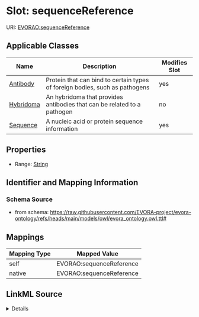 

# Slot: sequenceReference



URI: [EVORAO:sequenceReference](https://raw.githubusercontent.com/EVORA-project/evora-ontology/refs/heads/main/models/owl/evora_ontology.owl.ttl#sequenceReference)



<!-- no inheritance hierarchy -->





## Applicable Classes

| Name | Description | Modifies Slot |
| --- | --- | --- |
| [Antibody](Antibody.md) | Protein that can bind to certain types of foreign bodies, such as pathogens |  yes  |
| [Hybridoma](Hybridoma.md) | An hybridoma that provides antibodies that can be related to a pathogen |  no  |
| [Sequence](Sequence.md) | A nucleic acid or protein sequence information |  yes  |







## Properties

* Range: [String](String.md)





## Identifier and Mapping Information







### Schema Source


* from schema: https://raw.githubusercontent.com/EVORA-project/evora-ontology/refs/heads/main/models/owl/evora_ontology.owl.ttl#




## Mappings

| Mapping Type | Mapped Value |
| ---  | ---  |
| self | EVORAO:sequenceReference |
| native | EVORAO:sequenceReference |




## LinkML Source

<details>
```yaml
name: sequenceReference
from_schema: https://raw.githubusercontent.com/EVORA-project/evora-ontology/refs/heads/main/models/owl/evora_ontology.owl.ttl#
rank: 1000
alias: sequenceReference
domain_of:
- Sequence
- Antibody
range: string

```
</details>